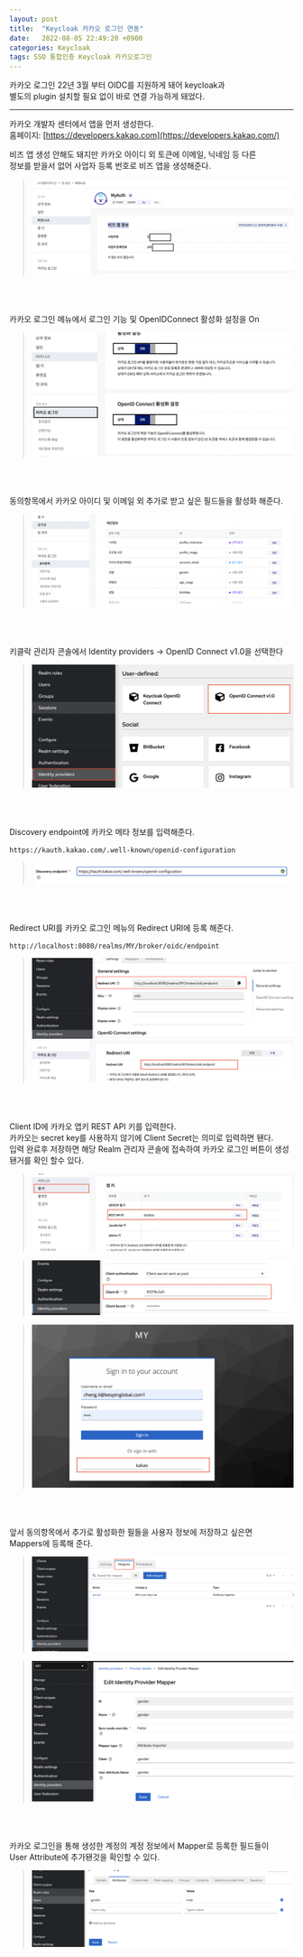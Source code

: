 ```yaml
---
layout: post
title:  "Keycloak 카카오 로그인 연동"
date:   2022-08-05 22:49:20 +0900
categories: Keycloak
tags: SSO 통합인증 Keycloak 카카오로그인
---
```


카카오 로그인 22년 3월 부터 OIDC를 지원하게 돼어 keycloak과  
별도의 plugin 설치할 필요 없이 바로 연결 가능하게 돼었다. 

---
카카오 개발자 센터에서 앱을 먼저 생성한다.  
홈페이지: [https://developers.kakao.com](https://developers.kakao.com/)

비즈 앱 생성 안해도 돼지만   카카오 아이디 외  토큰에 이메일, 닉네임 등 다른  
정보를 받을서 없어 사업자 등록 번호로 비즈 앱을 생성해준다.  
> ![bizapp!](/assets/images/kakao//bizapp.png "bizapp")  
  
<br><br><br>카카오 로그인 메뉴에서  로그인 기능 및  OpenIDConnect 활성화 설정을 On  
> ![basic setting!](/assets/images/kakao//basic_settting.png "basic setting")  
  
<br><br><br>동의항목에서 카카오 아이디 및 이메일 외 추가로 받고 싶은 필드들을 활성화 해준다.  
> ![agree!](/assets/images/kakao//agree.png "agree")  

<br><br><br>키클락 관리자 콘솔에서 Identity providers -> OpenID Connect v1.0을 선택한다  
> ![chose keycloak menu!](/assets/images/kakao//keycloak_idp.png "chose keycloak menu")  


<br><br><br> Discovery endpoint에 카카오 메타 정보를 입력해준다.  

```
https://kauth.kakao.com/.well-known/openid-configuration
```
> ![insert meta!](/assets/images/kakao/insert_meta.png "insert meta")  


<br><br><br> Redirect URI를 카카오 로그인 메뉴의 Redirect URI에 등록 해준다.
```
http://localhost:8080/realms/MY/broker/oidc/endpoint
```
> ![keycloak_redirect_url!](/assets/images/kakao/keycloak_redirect_url.png )  
> ![kakao redirect_url!](/assets/images/kakao/kakao_redirecturi.png )  
  

<br><br><br> Client ID에  카카오 앱키 REST API 키를 입력한다.  
카카오는 secret key를 사용하지 않기에 Client Secret는 의미로 입력하면 됀다.  
입력 완료후 저장하면 해당 Realm 관리자 콘솔에 접속하여 카카오 로그인 버튼이 생성됀거를 확인 할수 있다.  

> ![kakao app key!](/assets/images/kakao/kakao_app_key.png )  
  
> ![kakao redirect_url!](/assets/images/kakao/keycloak_client_id.png )  
  
> ![kakao redirect_url!](/assets/images/kakao/login_page.png )  
  

<br><br><br> 앞서 동의항목에서 추가로 활성화한 필들을 사용자 정보에 저장하고  싶은면  
Mappers에 등록해 준다.  
> ![kakao redirect_url!](/assets/images/kakao/mappers.png )  

> ![kakao redirect_url!](/assets/images/kakao/mapper_detail.png )  
  

<br><br><br> 카카오 로그인을 통해 생성한 계정의 계정 정보에서 Mapper로 등록한 필드들이  
User Attribute에 추가됀것을 확인할 수 있다.  
  
> ![kakao redirect_url!](/assets/images/kakao/user_attribute.png )  


<script src="https://utteranc.es/client.js"
        repo="ooopsy/ooopsy.github.io"
        issue-term="title"
        theme="github-light"
        crossorigin="anonymous"
        async>
</script>



